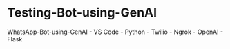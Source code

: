 # Testing-Bot-using-GenAI
WhatsApp-Bot-using-GenAI - VS Code - Python - Twilio - Ngrok - OpenAI - Flask
